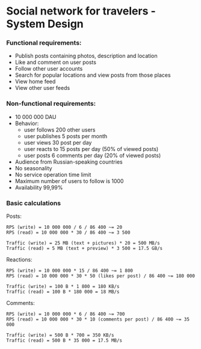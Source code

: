 # Social network for travelers - System Design

### Functional requirements:
- Publish posts containing photos, description and location
- Like and comment on user posts
- Follow other user accounts
- Search for popular locations and view posts from those places
- View home feed
- View other user feeds


### Non-functional requirements:

- 10 000 000 DAU
- Behavior:
	- user follows 200 other users
	- user publishes 5 posts per month
	- user views 30 post per day
	- user reacts to 15 posts per day (50% of viewed posts)
	- user posts 6 comments per day (20% of viewed posts)
- Audience from Russian-speaking countries
- No seasonality
- No service operation time limit
- Maximum number of users to follow is 1000
- Availability 99,99%


### Basic calculations

Posts:

	RPS (write) = 10 000 000 / 6 / 86 400 ~= 20
	RPS (read) = 10 000 000 * 30 / 86 400 ~= 3 500

	Traffic (write) = 25 MB (text + pictures) * 20 = 500 MB/s
	Traffic (read) = 5 MB (text + preview) * 3 500 = 17.5 GB/s

Reactions:

	RPS (write) = 10 000 000 * 15 / 86 400 ~= 1 800
	RPS (read) = 10 000 000 * 30 * 50 (likes per post) / 86 400 ~= 180 000

	Traffic (write) = 100 B * 1 800 = 180 KB/s
	Traffic (read) = 100 B * 180 000 = 18 MB/s

Comments:

	RPS (write) = 10 000 000 * 6 / 86 400 ~= 700
	RPS (read) = 10 000 000 * 30 * 10 (comments per post) / 86 400 ~= 35 000

	Traffic (write) = 500 B * 700 = 350 KB/s
	Traffic (read) = 500 B * 35 000 = 17.5 MB/s



